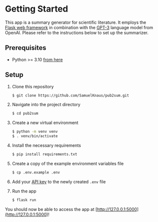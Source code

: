 # Getting Started

This app is a summary generator for scientific literature. It employs
the [Flask web framework](https://flask.palletsprojects.com/en/2.0.x/) in combination with
the [GPT-3](https://openai.com/api/) language model from OpenAI. Please refer to the instructions below to set up the
summarizer.

## Prerequisites

- Python >= 3.10 [from here](https://www.python.org/downloads/)

## Setup

1. Clone this repository<br/>
   ```bash
   $ git clone https://github.com/SamuelKnaus/pub2sum.git
   ```

2. Navigate into the project directory<br/>
   ```bash
   $ cd pub2sum
   ```

3. Create a new virtual environment<br/>
   ```bash
   $ python -m venv venv
   $ . venv/bin/activate
   ```

4. Install the necessary requirements<br/>
   ```bash
   $ pip install requirements.txt
   ```

5. Create a copy of the example environment variables file<br/>
   ```bash
   $ cp .env.example .env
   ```

6. Add your [API key](https://beta.openai.com/account/api-keys) to the newly created `.env` file

7. Run the app<br/>
   ```bash
   $ flask run
   ```

You should now be able to access the app at [http://127.0.0.1:5000](http://127.0.0.1:5000)!